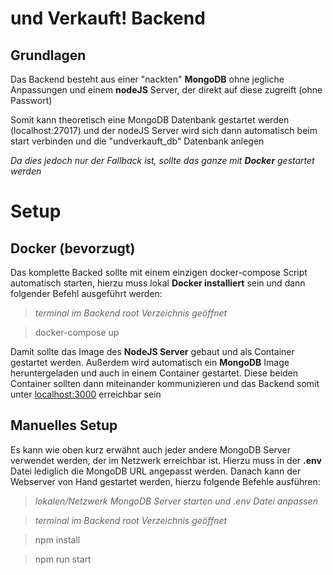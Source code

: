 # und Verkauft! Backend

## Grundlagen

Das Backend besteht aus einer "nackten" **MongoDB** ohne jegliche Anpassungen und einem **nodeJS** Server, der direkt auf diese zugreift (ohne Passwort)

Somit kann theoretisch eine MongoDB Datenbank gestartet werden (localhost:27017) und der nodeJS Server wird sich dann automatisch beim start verbinden und die "undverkauft_db" Datenbank anlegen

_Da dies jedoch nur der Fallback ist, sollte das ganze mit **Docker** gestartet werden_

# Setup

## Docker (bevorzugt)

Das komplette Backed sollte mit einem einzigen docker-compose Script automatisch starten, hierzu muss lokal **Docker installiert** sein und dann folgender Befehl ausgeführt werden:

> _terminal im Backend root Verzeichnis geöffnet_

> docker-compose up

Damit sollte das Image des **NodeJS Server** gebaut und als Container gestartet werden.
Außerdem wird automatisch ein **MongoDB** Image heruntergeladen und auch in einem Container gestartet.
Diese beiden Container sollten dann miteinander kommunizieren und das Backend somit unter [localhost:3000](http://localhost:3000/) erreichbar sein

## Manuelles Setup

Es kann wie oben kurz erwähnt auch jeder andere MongoDB Server verwendet werden, der im Netzwerk erreichbar ist. Hierzu muss in der **.env** Datei lediglich die MongoDB URL angepasst werden.
Danach kann der Webserver von Hand gestartet werden, hierzu folgende Befehle ausführen:

> _lokalen/Netzwerk MongoDB Server starten und .env Datei anpassen_

> _terminal im Backend root Verzeichnis geöffnet_

> npm install

> npm run start
